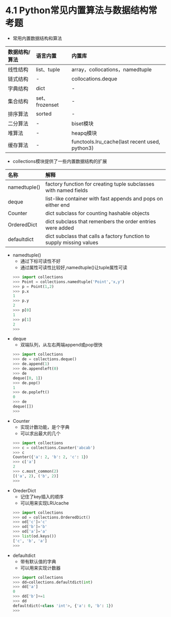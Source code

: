 # 4.1 Python常见内置算法与数据结构常考题

- 常用内置数据结构和算法

数据结构/算法 	| 语言内置 		| 内置库
:-	 			| :- 			| :- 
线性结构 		| list、tuple 	| array，collocations，namedtuple
链式结构			| -				| collocations.deque
字典结构			| dict			| -
集合结构			| set、frozenset	| -
排序算法			| sorted		| -
二分算法			| -				| biset模块
堆算法			| -				| heapq模块
缓存算法			| -				| functools.lru_cache(last recent used, python3) 	

- collections模块提供了一些内置数据结构的扩展

名称				| 解释
:-				| :-
namedtuple()	| factory function for creating tuple subclasses with named fields
deque			| list-like container with fast appends and pops on either end
Counter			| dict subclass for counting hashable objects
OrderedDict		| dict subclass that remenbers the order entries were added
defaultdict		| dict subclass that calls a factory function to supply missing values

- namedtuple()
	- 通过下标可读性不好
	- 通过属性可读性比较好,namedtuple()让tuple属性可读
	```python
	>>> import collections
	>>> Point = collections.namedtuple('Point','x,y')
	>>> p = Point(1,2)
	>>> p.x
	1
	>>> p.y
	2
	>>> p[0]
	1
	>>> p[1]
	2
	>>> 
	```
- deque
	- 双端队列，从左右两端append或pop很快
	```python
	>>> import collections
	>>> de = collections.deque()
	>>> de.append(1)
	>>> de.appendleft(0)
	>>> de
	deque([0, 1])
	>>> de.pop()
	1
	>>> de.popleft()
	0
	>>> de
	deque([])
	>>> 
	```
- Counter
	- 实现计数功能，是个字典 
	- 可以求出最大的几个
	```python
	>>> import collections
	>>> c = collections.Counter('abcab')
	>>> c
	Counter({'a': 2, 'b': 2, 'c': 1})
	>>> c['a']
	2
	>>> c.most_common(2)
	[('a', 2), ('b', 2)]
	>>> 
	```
- OrederDict
	- 记住了key插入的顺序
	- 可以用来实现LRUcache
	```python
	>>> import collections
	>>> od = collections.OrderedDict()
	>>> od['c']='c'
	>>> od['b']='b'
	>>> od['a']='a'
	>>> list(od.keys())
	['c', 'b', 'a']
	>>> 
	```
- defaultdict
	- 带有默认值的字典
	- 可以用来实现计数器
	```python
	>>> import collections
	>>> dd=collections.defaultdict(int)
	>>> dd['a']
	0
	>>> dd['b']+=1
	>>> dd
	defaultdict(<class 'int'>, {'a': 0, 'b': 1})
	>>> 
	```